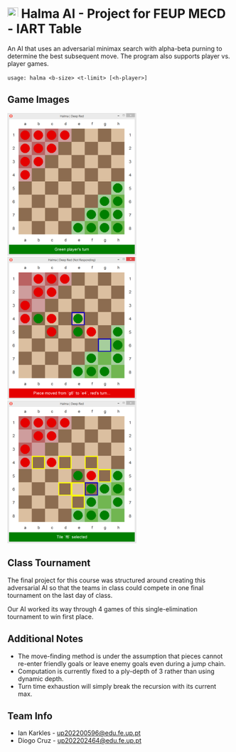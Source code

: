 # <img src="feup.ico" width="24" height="24" /> Halma AI - Project for FEUP MECD - IART Table

An AI that uses an adversarial minimax search with alpha-beta purning to
determine the best subsequent move. The program also supports player vs.
player games.

`usage: halma <b-size> <t-limit> [<h-player>]`


## Game Images

<p float="left">
    <img src="images/start.png" width="290" />
    <img src="images/past_move_highlighting.png" width="290" />
    <img src="images/possible_move_highlighting.png" width="290" />
</p>


## Class Tournament

The final project for this course was structured around creating this
adversarial AI so that the teams in class could compete in one final tournament
on the last day of class.

Our AI worked its way through 4 games of this single-elimination tournament to
win first place.


## Additional Notes

* The move-finding method is under the assumption that pieces cannot re-enter
friendly goals or leave enemy goals even during a jump chain.
* Computation is currently fixed to a ply-depth of 3 rather than using
dynamic depth.
* Turn time exhaustion will simply break the recursion with its current max.


## Team Info

* Ian Karkles - up202200596@edu.fe.up.pt
* Diogo Cruz - up202202464@edu.fe.up.pt
